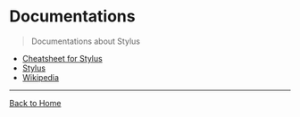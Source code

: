 # Documentations

> Documentations about Stylus 

- [Cheatsheet for Stylus](http://ricostacruz.com/cheatsheets/stylus.html)
- [Stylus](http://stylus-lang.com/)
- [Wikipedia](https://en.wikipedia.org/wiki/Stylus_(stylesheet_language))

---
[Back to Home](https://github.com/diogomoretti/awesome-stylus/)
